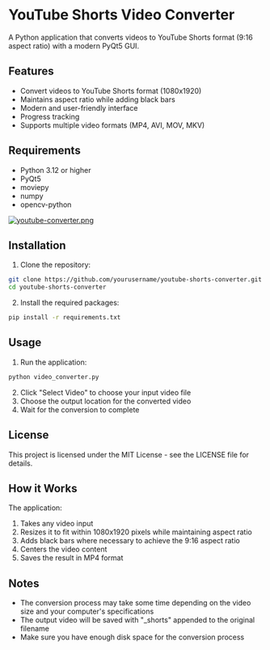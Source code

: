 # YouTube Shorts Video Converter

A Python application that converts videos to YouTube Shorts format (9:16 aspect ratio) with a modern PyQt5 GUI.

## Features

- Convert videos to YouTube Shorts format (1080x1920)
- Maintains aspect ratio while adding black bars
- Modern and user-friendly interface
- Progress tracking
- Supports multiple video formats (MP4, AVI, MOV, MKV)

## Requirements

- Python 3.12 or higher
- PyQt5
- moviepy
- numpy
- opencv-python
 
[![youtube-converter.png](https://i.postimg.cc/3RD1ThXn/youtube-converter.png)](https://postimg.cc/Q9h1QRnT)

## Installation

1. Clone the repository:
```bash
git clone https://github.com/yourusername/youtube-shorts-converter.git
cd youtube-shorts-converter
```

2. Install the required packages:
```bash
pip install -r requirements.txt
```

## Usage

1. Run the application:
```bash
python video_converter.py
```

2. Click "Select Video" to choose your input video file
3. Choose the output location for the converted video
4. Wait for the conversion to complete

## License

This project is licensed under the MIT License - see the LICENSE file for details.

## How it Works

The application:
1. Takes any video input
2. Resizes it to fit within 1080x1920 pixels while maintaining aspect ratio
3. Adds black bars where necessary to achieve the 9:16 aspect ratio
4. Centers the video content
5. Saves the result in MP4 format

## Notes

- The conversion process may take some time depending on the video size and your computer's specifications
- The output video will be saved with "_shorts" appended to the original filename
- Make sure you have enough disk space for the conversion process 
